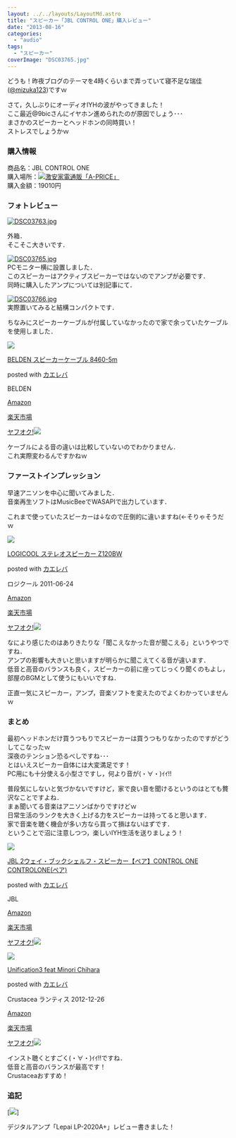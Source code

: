 ```yaml
---
layout: ../../layouts/LayoutMd.astro
title: "スピーカー「JBL CONTROL ONE」購入レビュー"
date: "2013-08-16"
categories: 
  - "audio"
tags: 
  - "スピーカー"
coverImage: "DSC03765.jpg"
---
```


どうも！昨夜ブログのテーマを4時くらいまで弄っていて寝不足な瑞佳([@mizuka123](https://twitter.com/mizuka123))ですｗ

さて，久しぶりにオーディオIYHの波がやってきました！  
ここ最近@9bicさんにイヤホン進められたのが原因でしょう･･･  
まさかのスピーカーとヘッドホンの同時買い！  
ストレスでしょうかｗ

### 購入情報

商品名：JBL CONTROL ONE  
購入場所：[![](//ad.jp.ap.valuecommerce.com/servlet/gifbanner?sid=3066752&pid=882138799)激安家電通販「A-PRICE」](//ck.jp.ap.valuecommerce.com/servlet/referral?sid=3066752&pid=882138799)  
購入金額：19010円

### フォトレビュー

[![DSC03763.jpg](/wp/images/9523824650_80466abf8e_b.jpg)](http://www.flickr.com/photos/67522130@N08/9523824650/ "DSC03763.jpg")

外箱．  
そこそこ大きいです．

[![DSC03765.jpg](/wp/images/9523825654_d2e222efd7_b.jpg)](http://www.flickr.com/photos/67522130@N08/9523825654/ "DSC03765.jpg")  
PCモニター横に設置しました．  
このスピーカーはアクティブスピーカーではないのでアンプが必要です．  
同時に購入したアンプについては別記事にて．

[![DSC03766.jpg](/wp/images/9521042545_c262d02c6a_b.jpg)](http://www.flickr.com/photos/67522130@N08/9521042545/ "DSC03766.jpg")  
実際置いてみると結構コンパクトです．

ちなみにスピーカーケーブルが付属していなかったので家で余っていたケーブルを使用しました．

[![](/wp/images/31OeNquO2sL._SL160_.jpg)](https://www.amazon.co.jp/exec/obidos/ASIN/B0048ZGVNI/mizuka123-22/ref=nosim/)

[BELDEN スピーカーケーブル 8460-5m](https://www.amazon.co.jp/exec/obidos/ASIN/B0048ZGVNI/mizuka123-22/ref=nosim/)

posted with [カエレバ](http://kaereba.com)

BELDEN

[Amazon](http://www.amazon.co.jp/gp/search?keywords=BELDEN%20%83X%83s%81%5B%83J%81%5B%83P%81%5B%83u%83%8B&__mk_ja_JP=%83J%83%5E%83J%83i&tag=mizuka123-22 "アマゾン")

[楽天市場](http://hb.afl.rakuten.co.jp/hgc/032b53ee.4b34c5ee.0f4a541e.f440145e/?pc=http%3A%2F%2Fsearch.rakuten.co.jp%2Fsearch%2Fmall%2FBELDEN%2520%25E3%2582%25B9%25E3%2583%2594%25E3%2583%25BC%25E3%2582%25AB%25E3%2583%25BC%25E3%2582%25B1%25E3%2583%25BC%25E3%2583%2596%25E3%2583%25AB%2F-%2Ff.1-p.1-s.1-sf.0-st.A-v.2%3Fx%3D0%26scid%3Daf_ich_link_urltxt%26m%3Dhttp%3A%2F%2Fm.rakuten.co.jp%2F "楽天市場")

[ヤフオク!![](//ad.jp.ap.valuecommerce.com/servlet/gifbanner?sid=3066752&pid=881990645)](//ck.jp.ap.valuecommerce.com/servlet/referral?sid=3066752&pid=881990645&vc_url=http%3A%2F%2Fauctions.search.yahoo.co.jp%2Fsearch%3Fvo%3D%26ve%3D%26auccat%3D0%26aucminprice%3D%26aucmaxprice%3D%26aucmin_bidorbuy_price%3D%26aucmax_bidorbuy_price%3D%26loc_cd%3D0%26abatch%3D0%26istatus%3D0%26filtered%3D1%26ei%3DUTF-8%26tab_ex%3Dcommerce%26va%3DBELDEN%2520%25E3%2582%25B9%25E3%2583%2594%25E3%2583%25BC%25E3%2582%25AB%25E3%2583%25BC%25E3%2582%25B1%25E3%2583%25BC%25E3%2583%2596%25E3%2583%25AB "ヤフオク!")

ケーブルによる音の違いは比較していないのでわかりません．  
これ実際変わるんですかねｗ

### ファーストインプレッション

早速アニソンを中心に聞いてみました．  
音楽再生ソフトはMusicBeeでWASAPIで出力しています．

これまで使っていたスピーカーは↓なので圧倒的に違いますね(←そりゃそうだｗ

[![](/wp/images/41uqyIOBZbL._SL160_.jpg)](https://www.amazon.co.jp/exec/obidos/ASIN/B0053N3NVW/mizuka123-22/ref=nosim/)

[LOGICOOL ステレオスピーカー Z120BW](https://www.amazon.co.jp/exec/obidos/ASIN/B0053N3NVW/mizuka123-22/ref=nosim/)

posted with [カエレバ](http://kaereba.com)

ロジクール 2011-06-24

[Amazon](http://www.amazon.co.jp/gp/search?keywords=Z120BW&__mk_ja_JP=%83J%83%5E%83J%83i&tag=mizuka123-22 "アマゾン")

[楽天市場](http://hb.afl.rakuten.co.jp/hgc/032b53ee.4b34c5ee.0f4a541e.f440145e/?pc=http%3A%2F%2Fsearch.rakuten.co.jp%2Fsearch%2Fmall%2FZ120BW%2F-%2Ff.1-p.1-s.1-sf.0-st.A-v.2%3Fx%3D0%26scid%3Daf_ich_link_urltxt%26m%3Dhttp%3A%2F%2Fm.rakuten.co.jp%2F "楽天市場")

[ヤフオク!![](//ad.jp.ap.valuecommerce.com/servlet/gifbanner?sid=3066752&pid=881990645)](//ck.jp.ap.valuecommerce.com/servlet/referral?sid=3066752&pid=881990645&vc_url=http%3A%2F%2Fauctions.search.yahoo.co.jp%2Fsearch%3Fvo%3D%26ve%3D%26auccat%3D0%26aucminprice%3D%26aucmaxprice%3D%26aucmin_bidorbuy_price%3D%26aucmax_bidorbuy_price%3D%26loc_cd%3D0%26abatch%3D0%26istatus%3D0%26filtered%3D1%26ei%3DUTF-8%26tab_ex%3Dcommerce%26va%3DZ120BW "ヤフオク!")

なにより感じたのはありきたりな「聞こえなかった音が聞こえる」というやつですね．  
アンプの影響も大きいと思いますが明らかに聞こえてくる音が違います．  
低音と高音のバランスも良く，スピーカーの前に座ってじっくり聞くのもよし，部屋のBGMとして使うにもいいですね．

正直一気にスピーカー，アンプ，音楽ソフトを変えたのでよくわかっていませんｗ

### まとめ

最初ヘッドホンだけ買うつもりでスピーカーは買うつもりなかったのですがどうしてこなったｗ  
深夜のテンション恐るべしですね･･･  
とはいえスピーカー自体には大変満足です！  
PC用にも十分使える小型さですし，何より音が(・∀・)ｲｲ!!

普段気にしないと気づかないですけど，家で良い音を聞けるというのはとても贅沢なことですよね．  
まぁ聞いてる音楽はアニソンばかりですけどｗ  
日常生活のランクを大きく上げる力をスピーカーは持ってると思います．  
家で音楽を聴く機会が多い方なら買って損はないはずです．  
ということで沼に注意しつつ，楽しいIYH生活を送りましょう！

[![](/wp/images/51eB-IyX5sL._SL160_.jpg)](https://www.amazon.co.jp/exec/obidos/ASIN/B009YRN1HE/mizuka123-22/ref=nosim/)

[JBL 2ウェイ・ブックシェルフ・スピーカー【ペア】CONTROL ONE CONTROLONE(ペア)](https://www.amazon.co.jp/exec/obidos/ASIN/B009YRN1HE/mizuka123-22/ref=nosim/)

posted with [カエレバ](http://kaereba.com)

JBL

[Amazon](http://www.amazon.co.jp/gp/search?keywords=CONTROL%20ONE%20CONTROLONE&__mk_ja_JP=%83J%83%5E%83J%83i&tag=mizuka123-22 "アマゾン")

[楽天市場](http://hb.afl.rakuten.co.jp/hgc/032b53ee.4b34c5ee.0f4a541e.f440145e/?pc=http%3A%2F%2Fsearch.rakuten.co.jp%2Fsearch%2Fmall%2FCONTROL%2520ONE%2520CONTROLONE%2F-%2Ff.1-p.1-s.1-sf.0-st.A-v.2%3Fx%3D0%26scid%3Daf_ich_link_urltxt%26m%3Dhttp%3A%2F%2Fm.rakuten.co.jp%2F "楽天市場")

[ヤフオク!![](//ad.jp.ap.valuecommerce.com/servlet/gifbanner?sid=3066752&pid=881990645)](//ck.jp.ap.valuecommerce.com/servlet/referral?sid=3066752&pid=881990645&vc_url=http%3A%2F%2Fauctions.search.yahoo.co.jp%2Fsearch%3Fvo%3D%26ve%3D%26auccat%3D0%26aucminprice%3D%26aucmaxprice%3D%26aucmin_bidorbuy_price%3D%26aucmax_bidorbuy_price%3D%26loc_cd%3D0%26abatch%3D0%26istatus%3D0%26filtered%3D1%26ei%3DUTF-8%26tab_ex%3Dcommerce%26va%3DCONTROL%2520ONE%2520CONTROLONE "ヤフオク!")

[![](/wp/images/51pm2a-eIDL._SL160_.jpg)](https://www.amazon.co.jp/exec/obidos/ASIN/B009S8D2FA/mizuka123-22/ref=nosim/)

[Unification3 feat Minori Chihara](https://www.amazon.co.jp/exec/obidos/ASIN/B009S8D2FA/mizuka123-22/ref=nosim/)

posted with [カエレバ](http://kaereba.com)

Crustacea ランティス 2012-12-26

[Amazon](http://www.amazon.co.jp/gp/search?keywords=Unification3%20feat%20Minori%20Chihara&__mk_ja_JP=%83J%83%5E%83J%83i&tag=mizuka123-22 "アマゾン")

[楽天市場](http://hb.afl.rakuten.co.jp/hgc/032b53ee.4b34c5ee.0f4a541e.f440145e/?pc=http%3A%2F%2Fsearch.rakuten.co.jp%2Fsearch%2Fmall%2FUnification3%2520feat%2520Minori%2520Chihara%2F-%2Ff.1-p.1-s.1-sf.0-st.A-v.2%3Fx%3D0%26scid%3Daf_ich_link_urltxt%26m%3Dhttp%3A%2F%2Fm.rakuten.co.jp%2F "楽天市場")

[ヤフオク!![](//ad.jp.ap.valuecommerce.com/servlet/gifbanner?sid=3066752&pid=881990645)](//ck.jp.ap.valuecommerce.com/servlet/referral?sid=3066752&pid=881990645&vc_url=http%3A%2F%2Fauctions.search.yahoo.co.jp%2Fsearch%3Fvo%3D%26ve%3D%26auccat%3D0%26aucminprice%3D%26aucmaxprice%3D%26aucmin_bidorbuy_price%3D%26aucmax_bidorbuy_price%3D%26loc_cd%3D0%26abatch%3D0%26istatus%3D0%26filtered%3D1%26ei%3DUTF-8%26tab_ex%3Dcommerce%26va%3DUnification3%2520feat%2520Minori%2520Chihara "ヤフオク!")

インスト聴くとすごく(・∀・)ｲｲ!!ですね．  
低音と高音のバランスが最高です！  
Crustaceaおすすめ！

### 追記

[![](http://capture.heartrails.com/150x130/shadow?//mizuka123.net/4027/)]  
  

デジタルアンプ「Lepai LP-2020A+」レビュー書きました！
